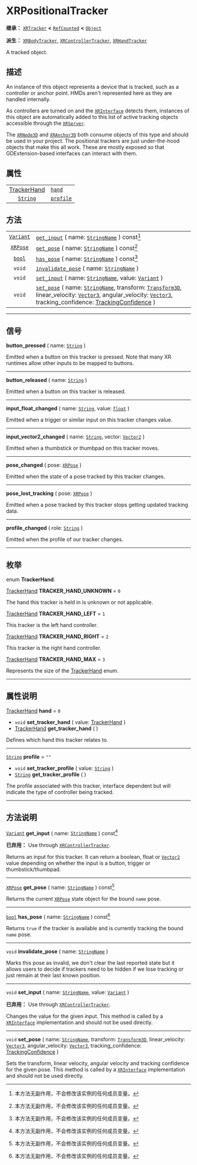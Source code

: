 <!-- ⚠ 请勿编辑本文件 ⚠ -->
<!-- 本文档使用脚本从 WeDot 引擎源码仓库生成。 -->
<!-- 生成脚本：https://github.com/WeDot-Engine/WeDot/tree/4.3/doc/tools/make_md.py； -->
<!-- 原文件：https://github.com/WeDot-Engine/WeDot/tree/4.3/doc/classes/XRPositionalTracker.xml。 -->

<div id="_class_xrpositionaltracker"></div>

# XRPositionalTracker

**继承：** [`XRTracker`](class_xrtracker.md) **<** [`RefCounted`](class_refcounted.md) **<** [`Object`](class_object.md)

**派生：** [`XRBodyTracker`](class_xrbodytracker.md), [`XRControllerTracker`](class_xrcontrollertracker.md), [`XRHandTracker`](class_xrhandtracker.md)

A tracked object.

## 描述

An instance of this object represents a device that is tracked, such as a controller or anchor point. HMDs aren't represented here as they are handled internally.

As controllers are turned on and the [`XRInterface`](class_xrinterface.md) detects them, instances of this object are automatically added to this list of active tracking objects accessible through the [`XRServer`](class_xrserver.md).

The [`XRNode3D`](class_xrnode3d.md) and [`XRAnchor3D`](class_xranchor3d.md) both consume objects of this type and should be used in your project. The positional trackers are just under-the-hood objects that make this all work. These are mostly exposed so that GDExtension-based interfaces can interact with them.

## 属性

|||
|:-:|:--|
| [TrackerHand](#enum_xrpositionaltracker_trackerhand) | [`hand`](#class_xrpositionaltracker_property_hand)       | ``0``  |
| [`String`](class_string.md)                          | [`profile`](#class_xrpositionaltracker_property_profile) | ``""`` |

## 方法

|||
|:-:|:--|
| [`Variant`](class_variant.md) | [`get_input`](class_xrpositionaltrackermd#class_xrpositionaltracker_method_get_input) ( name: [`StringName`](class_stringname.md) ) const[^const]                                                                                                                                                                                                                |
| [`XRPose`](class_xrpose.md)   | [`get_pose`](class_xrpositionaltrackermd#class_xrpositionaltracker_method_get_pose) ( name: [`StringName`](class_stringname.md) ) const[^const]                                                                                                                                                                                                                  |
| [`bool`](class_bool.md)       | [`has_pose`](class_xrpositionaltrackermd#class_xrpositionaltracker_method_has_pose) ( name: [`StringName`](class_stringname.md) ) const[^const]                                                                                                                                                                                                                  |
| `void`                        | [`invalidate_pose`](class_xrpositionaltrackermd#class_xrpositionaltracker_method_invalidate_pose) ( name: [`StringName`](class_stringname.md) )                                                                                                                                                                                                                  |
| `void`                        | [`set_input`](class_xrpositionaltrackermd#class_xrpositionaltracker_method_set_input) ( name: [`StringName`](class_stringname.md), value: [`Variant`](class_variant.md) )                                                                                                                                                                                        |
| `void`                        | [`set_pose`](class_xrpositionaltrackermd#class_xrpositionaltracker_method_set_pose) ( name: [`StringName`](class_stringname.md), transform: [`Transform3D`](class_transform3d.md), linear_velocity: [`Vector3`](class_vector3.md), angular_velocity: [`Vector3`](class_vector3.md), tracking_confidence: [TrackingConfidence](#enum_xrpose_trackingconfidence) ) |

<!-- rst-class:: classref-section-separator -->

---

## 信号

<div id="_class_class_xrpositionaltracker_signal_button_pressed"></div>

**button_pressed** ( name: [`String`](class_string.md) ) <div id="class_xrpositionaltracker_signal_button_pressed"></div>

Emitted when a button on this tracker is pressed. Note that many XR runtimes allow other inputs to be mapped to buttons.

<!-- rst-class:: classref-item-separator -->

---

<div id="_class_class_xrpositionaltracker_signal_button_released"></div>

**button_released** ( name: [`String`](class_string.md) ) <div id="class_xrpositionaltracker_signal_button_released"></div>

Emitted when a button on this tracker is released.

<!-- rst-class:: classref-item-separator -->

---

<div id="_class_class_xrpositionaltracker_signal_input_float_changed"></div>

**input_float_changed** ( name: [`String`](class_string.md), value: [`float`](class_float.md) ) <div id="class_xrpositionaltracker_signal_input_float_changed"></div>

Emitted when a trigger or similar input on this tracker changes value.

<!-- rst-class:: classref-item-separator -->

---

<div id="_class_class_xrpositionaltracker_signal_input_vector2_changed"></div>

**input_vector2_changed** ( name: [`String`](class_string.md), vector: [`Vector2`](class_vector2.md) ) <div id="class_xrpositionaltracker_signal_input_vector2_changed"></div>

Emitted when a thumbstick or thumbpad on this tracker moves.

<!-- rst-class:: classref-item-separator -->

---

<div id="_class_class_xrpositionaltracker_signal_pose_changed"></div>

**pose_changed** ( pose: [`XRPose`](class_xrpose.md) ) <div id="class_xrpositionaltracker_signal_pose_changed"></div>

Emitted when the state of a pose tracked by this tracker changes.

<!-- rst-class:: classref-item-separator -->

---

<div id="_class_class_xrpositionaltracker_signal_pose_lost_tracking"></div>

**pose_lost_tracking** ( pose: [`XRPose`](class_xrpose.md) ) <div id="class_xrpositionaltracker_signal_pose_lost_tracking"></div>

Emitted when a pose tracked by this tracker stops getting updated tracking data.

<!-- rst-class:: classref-item-separator -->

---

<div id="_class_class_xrpositionaltracker_signal_profile_changed"></div>

**profile_changed** ( role: [`String`](class_string.md) ) <div id="class_xrpositionaltracker_signal_profile_changed"></div>

Emitted when the profile of our tracker changes.

<!-- rst-class:: classref-section-separator -->

---

## 枚举

<div id="_class_enum_xrpositionaltracker_trackerhand"></div>

enum **TrackerHand**: <div id="enum_xrpositionaltracker_trackerhand"></div>

<div id="_class_xrpositionaltracker_constant_tracker_hand_unknown"></div>

[TrackerHand](#enum_xrpositionaltracker_trackerhand) **TRACKER_HAND_UNKNOWN** = ``0``

The hand this tracker is held in is unknown or not applicable.

<div id="_class_xrpositionaltracker_constant_tracker_hand_left"></div>

[TrackerHand](#enum_xrpositionaltracker_trackerhand) **TRACKER_HAND_LEFT** = ``1``

This tracker is the left hand controller.

<div id="_class_xrpositionaltracker_constant_tracker_hand_right"></div>

[TrackerHand](#enum_xrpositionaltracker_trackerhand) **TRACKER_HAND_RIGHT** = ``2``

This tracker is the right hand controller.

<div id="_class_xrpositionaltracker_constant_tracker_hand_max"></div>

[TrackerHand](#enum_xrpositionaltracker_trackerhand) **TRACKER_HAND_MAX** = ``3``

Represents the size of the [TrackerHand](#enum_xrpositionaltracker_trackerhand) enum.

<!-- rst-class:: classref-section-separator -->

---

## 属性说明

<div id="_class_xrpositionaltracker_property_hand"></div>

[TrackerHand](#enum_xrpositionaltracker_trackerhand) **hand** = ``0`` <div id="class_xrpositionaltracker_property_hand"></div>

- `void` **set_tracker_hand** ( value: [TrackerHand](#enum_xrpositionaltracker_trackerhand) )
- [TrackerHand](#enum_xrpositionaltracker_trackerhand) **get_tracker_hand** ( )

Defines which hand this tracker relates to.

<!-- rst-class:: classref-item-separator -->

---

<div id="_class_xrpositionaltracker_property_profile"></div>

[`String`](class_string.md) **profile** = ``""`` <div id="class_xrpositionaltracker_property_profile"></div>

- `void` **set_tracker_profile** ( value: [`String`](class_string.md) )
- [`String`](class_string.md) **get_tracker_profile** ( )

The profile associated with this tracker, interface dependent but will indicate the type of controller being tracked.

<!-- rst-class:: classref-section-separator -->

---

## 方法说明

<div id="_class_xrpositionaltracker_method_get_input"></div>

[`Variant`](class_variant.md) **get_input** ( name: [`StringName`](class_stringname.md) ) const[^const]<div id="class_xrpositionaltracker_method_get_input"></div>

**已弃用：** Use through [`XRControllerTracker`](class_xrcontrollertracker.md).

Returns an input for this tracker. It can return a boolean, float or [`Vector2`](class_vector2.md) value depending on whether the input is a button, trigger or thumbstick/thumbpad.

<!-- rst-class:: classref-item-separator -->

---

<div id="_class_xrpositionaltracker_method_get_pose"></div>

[`XRPose`](class_xrpose.md) **get_pose** ( name: [`StringName`](class_stringname.md) ) const[^const]<div id="class_xrpositionaltracker_method_get_pose"></div>

Returns the current [`XRPose`](class_xrpose.md) state object for the bound `name` pose.

<!-- rst-class:: classref-item-separator -->

---

<div id="_class_xrpositionaltracker_method_has_pose"></div>

[`bool`](class_bool.md) **has_pose** ( name: [`StringName`](class_stringname.md) ) const[^const]<div id="class_xrpositionaltracker_method_has_pose"></div>

Returns `true` if the tracker is available and is currently tracking the bound `name` pose.

<!-- rst-class:: classref-item-separator -->

---

<div id="_class_xrpositionaltracker_method_invalidate_pose"></div>

`void` **invalidate_pose** ( name: [`StringName`](class_stringname.md) )<div id="class_xrpositionaltracker_method_invalidate_pose"></div>

Marks this pose as invalid, we don't clear the last reported state but it allows users to decide if trackers need to be hidden if we lose tracking or just remain at their last known position.

<!-- rst-class:: classref-item-separator -->

---

<div id="_class_xrpositionaltracker_method_set_input"></div>

`void` **set_input** ( name: [`StringName`](class_stringname.md), value: [`Variant`](class_variant.md) )<div id="class_xrpositionaltracker_method_set_input"></div>

**已弃用：** Use through [`XRControllerTracker`](class_xrcontrollertracker.md).

Changes the value for the given input. This method is called by a [`XRInterface`](class_xrinterface.md) implementation and should not be used directly.

<!-- rst-class:: classref-item-separator -->

---

<div id="_class_xrpositionaltracker_method_set_pose"></div>

`void` **set_pose** ( name: [`StringName`](class_stringname.md), transform: [`Transform3D`](class_transform3d.md), linear_velocity: [`Vector3`](class_vector3.md), angular_velocity: [`Vector3`](class_vector3.md), tracking_confidence: [TrackingConfidence](#enum_xrpose_trackingconfidence) )<div id="class_xrpositionaltracker_method_set_pose"></div>

Sets the transform, linear velocity, angular velocity and tracking confidence for the given pose. This method is called by a [`XRInterface`](class_xrinterface.md) implementation and should not be used directly.

[^virtual]: 本方法通常需要用户覆盖才能生效。
[^const]: 本方法无副作用，不会修改该实例的任何成员变量。
[^vararg]: 本方法除了能接受在此处描述的参数外，还能够继续接受任意数量的参数。
[^constructor]: 本方法用于构造某个类型。
[^static]: 调用本方法无需实例，可直接使用类名进行调用。
[^operator]: 本方法描述的是使用本类型作为左操作数的有效运算符。
[^bitfield]: 这个值是由下列位标志构成位掩码的整数。
[^void]: 无返回值。
